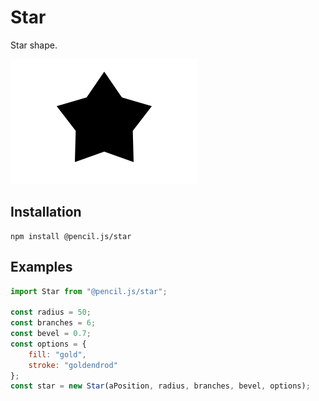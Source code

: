 # Star

Star shape.

![Star example](../../media/examples/star.png)


## Installation

    npm install @pencil.js/star


## Examples

```js
import Star from "@pencil.js/star";

const radius = 50;
const branches = 6;
const bevel = 0.7;
const options = {
    fill: "gold",
    stroke: "goldendrod"
};
const star = new Star(aPosition, radius, branches, bevel, options);
```
